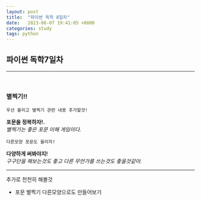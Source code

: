 ```yaml
---
layout: post
title:  "파이썬 독학 8일차"
date:   2023-06-07 19:41:05 +0800
categories: study
tags: python
---
```

## 파이썬 독학7일차
___
<br>
<h3>별찍기!!</h3>

```
우선 올리고 별찍기 관련 내용 추가할것!

```
**포문을 정복하자!.**
<br>
_별찍기는 좋은 포문 이해 게임이다._
<br>

```
다른모양 포문도 올리자!

```
**다양하게 써봐야지!**
<br>
_구구단을 해보는것도 좋고 다른 무언가를 쓰는것도 좋을것같아._

___

추가로 천천히 해볼것
* 포문 별찍기 다른모양으로도 만들어보기

